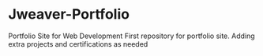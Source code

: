 # Jweaver-Portfolio
Portfolio Site for Web Development
First repository for portfolio site. 
Adding extra projects and certifications as needed
